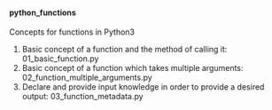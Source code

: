 <h4>python_functions</h4>
<p>Concepts for functions in Python3</p>
<ol>
<li>Basic concept of a function and the method of calling it: 01_basic_function.py</li>
<li>Basic concept of a function which takes multiple arguments: 02_function_multiple_arguments.py</li>
<li>Declare and provide input knowledge in order to provide a desired output: 03_function_metadata.py</li>
</ol>
